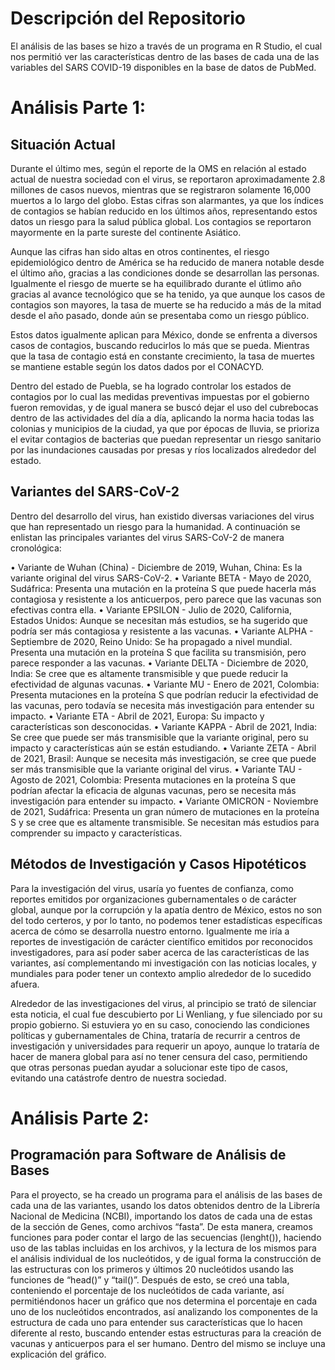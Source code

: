 # Descripción del Repositorio
El análisis de las bases se hizo a través de un programa en R Studio, el cual nos permitió ver las características dentro de las bases de cada una de las variables del SARS COVID-19 disponibles en la base de datos de PubMed.

# Análisis Parte 1:

## Situación Actual
Durante el último mes, según el reporte de la OMS en relación al estado actual de nuestra sociedad con el virus, se reportaron aproximadamente 2.8 millones de casos nuevos, mientras que se registraron solamente 16,000 muertos a lo largo del globo. Estas cifras son alarmantes, ya que los índices de contagios se habían reducido en los últimos años, representando estos datos un riesgo para la salud pública global. Los contagios se reportaron mayormente en la parte sureste del continente Asiático.

Aunque las cifras han sido altas en otros continentes, el riesgo epidemiológico dentro de América se ha reducido de manera notable desde el último año, gracias a las condiciones donde se desarrollan las personas. Igualmente el riesgo de muerte se ha equilibrado durante el útlimo año gracias al avance tecnológico que se ha tenido, ya que aunque los casos de contagios son mayores, la tasa de muerte se ha reducido a más de la mitad desde el año pasado, donde aún se presentaba como un riesgo público.

Estos datos igualmente aplican para México, donde se enfrenta a diversos casos de contagios, buscando reducirlos lo más que se pueda. Mientras que la tasa de contagio está en constante crecimiento, la tasa de muertes se mantiene estable según los datos dados por el CONACYD.

Dentro del estado de Puebla, se ha logrado controlar los estados de contagios por lo cual las medidas preventivas impuestas por el gobierno fueron removidas, y de igual manera se buscó dejar el uso del cubrebocas dentro de las actividades del día a día, aplicando la norma hacia todas las colonias y municipios de la ciudad, ya que por épocas de lluvia, se prioriza el evitar contagios de bacterias que puedan representar un riesgo sanitario por las inundaciones causadas por presas y ríos localizados alrededor del estado.

## Variantes del SARS-CoV-2
Dentro del desarrollo del virus, han existido diversas variaciones del virus que han representado un riesgo para la humanidad. A continuación se enlistan las principales variantes del virus SARS-CoV-2 de manera cronológica:

• Variante de Wuhan (China) - Diciembre de 2019, Wuhan, China: Es la variante original del virus SARS-CoV-2.
• Variante BETA - Mayo de 2020, Sudáfrica: Presenta una mutación en la proteína S que puede hacerla más contagiosa y resistente a los anticuerpos, pero parece que las vacunas son efectivas contra ella.
• Variante EPSILON - Julio de 2020, California, Estados Unidos: Aunque se necesitan más estudios, se ha sugerido que podría ser más contagiosa y resistente a las vacunas.
• Variante ALPHA - Septiembre de 2020, Reino Unido: Se ha propagado a nivel mundial. Presenta una mutación en la proteína S que facilita su transmisión, pero parece responder a las vacunas.
• Variante DELTA - Diciembre de 2020, India: Se cree que es altamente transmisible y que puede reducir la efectividad de algunas vacunas.
• Variante MU - Enero de 2021, Colombia: Presenta mutaciones en la proteína S que podrían reducir la efectividad de las vacunas, pero todavía se necesita más investigación para entender su impacto.
• Variante ETA - Abril de 2021, Europa: Su impacto y características son desconocidas.
• Variante KAPPA - Abril de 2021, India: Se cree que puede ser más transmisible que la variante original, pero su impacto y características aún se están estudiando.
• Variante ZETA - Abril de 2021, Brasil: Aunque se necesita más investigación, se cree que puede ser más transmisible que la variante original del virus.
• Variante TAU - Agosto de 2021, Colombia: Presenta mutaciones en la proteína S que podrían afectar la eficacia de algunas vacunas, pero se necesita más investigación para entender su impacto.
• Variante OMICRON - Noviembre de 2021, Sudáfrica: Presenta un gran número de mutaciones en la proteína S y se cree que es altamente transmisible. Se necesitan más estudios para comprender su impacto y características.

## Métodos de Investigación y Casos Hipotéticos
Para la investigación del virus, usaría yo fuentes de confianza, como reportes emitidos por organizaciones gubernamentales o de carácter global, aunque por la corrupción y la apatía dentro de México, estos no son del todo certeros, y por lo tanto, no podemos tener estadísticas específicas acerca de cómo se desarrolla nuestro entorno. Igualmente me iría a reportes de investigación de carácter científico emitidos por reconocidos investigadores, para así poder saber acerca de las características de las variantes, así complementando mi investigación con las noticias locales, y mundiales para poder tener un contexto amplio alrededor de lo sucedido afuera.

Alrededor de las investigaciones del virus, al principio se trató de silenciar esta noticia, el cual fue descubierto por Li Wenliang, y fue silenciado por su propio gobierno. Si estuviera yo en su caso, conociendo las condiciones políticas y gubernamentales de China, trataría de recurrir a centros de investigación y universidades para requerir un apoyo, aunque lo trataría de hacer de manera global para así no tener censura del caso, permitiendo que otras personas puedan ayudar a solucionar este tipo de casos, evitando una catástrofe dentro de nuestra sociedad.

# Análisis Parte 2:

## Programación para Software de Análisis de Bases
Para el proyecto, se ha creado un programa para el análisis de las bases de cada una de las variantes, usando los datos obtenidos dentro de la Librería Nacional de Medicina (NCBI), importando los datos de cada una de estas de la sección de Genes, como archivos “fasta”. De esta manera, creamos funciones para poder contar el largo de las secuencias (lenght()), haciendo uso de las tablas incluidas en los archivos, y la lectura de los mismos para el análisis individual de los nucleótidos, y de igual forma la construcción de las estructuras con los primeros y últimos 20 nucleótidos usando las funciones de “head()” y “tail()”. Después de esto, se creó una tabla, conteniendo el porcentaje de los nucleótidos de cada variante, así permitiéndonos hacer un gráfico que nos determina el porcentaje en cada uno de los nucleótidos encontrados, así analizando los componentes de la estructura de cada uno para entender sus características que lo hacen diferente al resto, buscando entender estas estructuras para la creación de vacunas y anticuerpos para el ser humano. Dentro del mismo se incluye una explicación del gráfico.

